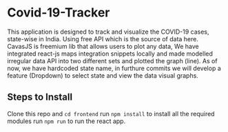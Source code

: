 # Covid-19-Tracker
This application is designed to track and visualize the COVID-19 cases, state-wise in India. Using free API which is the source of data here. 
CavasJS is freemium lib that allows users to plot any data, We have integrated react-js maps integration snippets locally and made modelled irregular data API into two different sets and plotted the graph (line).
As of now, we have hardcoded state name, in furthure commits we will develop a feature (Dropdown) to select state and view the data visual graphs.

## Steps to Install
Clone this repo and `cd frontend`
run `npm install` to install all the required modules
run `npm run` to run the react app.
